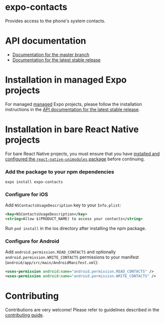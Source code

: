# expo-contacts

Provides access to the phone's system contacts.

# API documentation

- [Documentation for the master branch](https://github.com/expo/expo/blob/master/docs/pages/versions/unversioned/sdk/contacts.md)
- [Documentation for the latest stable release](https://docs.expo.io/versions/latest/sdk/contacts/)

# Installation in managed Expo projects

For managed [managed](https://docs.expo.io/versions/latest/introduction/managed-vs-bare/) Expo projects, please follow the installation instructions in the [API documentation for the latest stable release](https://docs.expo.io/versions/latest/sdk/contacts/).

# Installation in bare React Native projects

For bare React Native projects, you must ensure that you have [installed and configured the `react-native-unimodules` package](https://github.com/unimodules/react-native-unimodules) before continuing.

### Add the package to your npm dependencies

```
expo install expo-contacts
```

### Configure for iOS

Add `NSContactsUsageDescription` key to your `Info.plist`:

```xml
<key>NSContactsUsageDescription</key>
<string>Allow $(PRODUCT_NAME) to access your contacts</string>
```

Run `pod install` in the ios directory after installing the npm package.

### Configure for Android

Add `android.permission.READ_CONTACTS` and optionally `android.permission.WRITE_CONTACTS` permissions to your manifest (`android/app/src/main/AndroidManifest.xml`):

```xml
<uses-permission android:name="android.permission.READ_CONTACTS" />
<uses-permission android:name="android.permission.WRITE_CONTACTS" />
```

# Contributing

Contributions are very welcome! Please refer to guidelines described in the [contributing guide](https://github.com/expo/expo#contributing).
